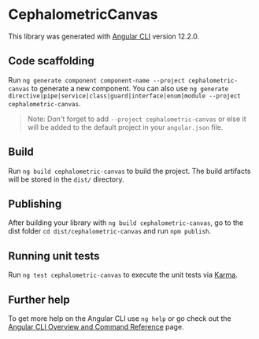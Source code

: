 # CephalometricCanvas

This library was generated with [Angular CLI](https://github.com/angular/angular-cli) version 12.2.0.

## Code scaffolding

Run `ng generate component component-name --project cephalometric-canvas` to generate a new component. You can also use `ng generate directive|pipe|service|class|guard|interface|enum|module --project cephalometric-canvas`.
> Note: Don't forget to add `--project cephalometric-canvas` or else it will be added to the default project in your `angular.json` file. 

## Build

Run `ng build cephalometric-canvas` to build the project. The build artifacts will be stored in the `dist/` directory.

## Publishing

After building your library with `ng build cephalometric-canvas`, go to the dist folder `cd dist/cephalometric-canvas` and run `npm publish`.

## Running unit tests

Run `ng test cephalometric-canvas` to execute the unit tests via [Karma](https://karma-runner.github.io).

## Further help

To get more help on the Angular CLI use `ng help` or go check out the [Angular CLI Overview and Command Reference](https://angular.io/cli) page.
